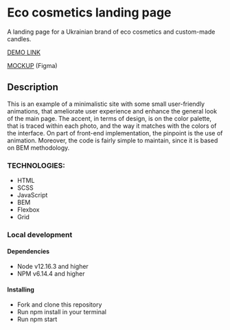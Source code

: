 # Eco cosmetics landing page

A landing page for a Ukrainian brand of eco cosmetics and custom-made candles.

[DEMO LINK](url)

[MOCKUP](https://www.figma.com/file/Fz588JKGuPS2Bk21De4KE5/brand_of_eco-cosmetics-(Edit)?node-id=1%3A2) (Figma)

## Description

This is an example of a minimalistic site with some small user-friendly animations, that ameliorate user experience and enhance the general look of the main page. The accent, in terms of design, is on the color palette, that is traced within each photo, and the way it matches with the colors of the interface. On part of front-end implementation, the pinpoint is the use of animation. Moreover, the code is fairly simple to maintain, since it is based on BEM methodology.

### TECHNOLOGIES:

* HTML
* SCSS
* JavaScript
* BEM
* Flexbox
* Grid

### Local development

#### Dependencies

* Node v12.16.3 and higher
* NPM v6.14.4 and higher

#### Installing

* Fork and clone this repository
* Run npm install in your terminal
* Run npm start
